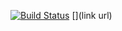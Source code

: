 [![Build Status](https://travis-ci.org/Daventer/Spotitube.svg?branch=master)](https://travis-ci.org/Daventer/Spotitube)
[![<image title>](https://sonarcloud.io/api/project_badges/measure?project=nl.ahn.dea.dave%3Ajee&metric=alert_status)](link url)
